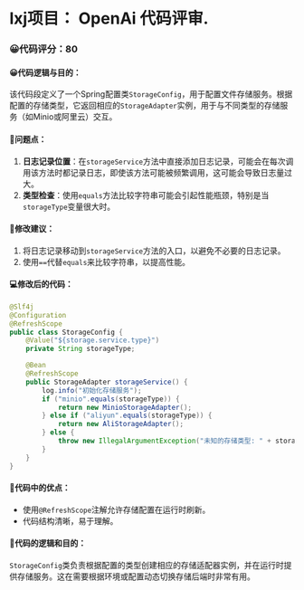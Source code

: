 # lxj项目： OpenAi 代码评审.
### 😀代码评分：80
#### 😀代码逻辑与目的：
该代码段定义了一个Spring配置类`StorageConfig`，用于配置文件存储服务。根据配置的存储类型，它返回相应的`StorageAdapter`实例，用于与不同类型的存储服务（如Minio或阿里云）交互。

#### 🤔问题点：
1. **日志记录位置**：在`storageService`方法中直接添加日志记录，可能会在每次调用该方法时都记录日志，即使该方法可能被频繁调用，这可能会导致日志量过大。
2. **类型检查**：使用`equals`方法比较字符串可能会引起性能瓶颈，特别是当`storageType`变量很大时。

#### 🎯修改建议：
1. 将日志记录移动到`storageService`方法的入口，以避免不必要的日志记录。
2. 使用`==`代替`equals`来比较字符串，以提高性能。

#### 💻修改后的代码：
```java
@Slf4j
@Configuration
@RefreshScope
public class StorageConfig {
    @Value("${storage.service.type}")
    private String storageType;

    @Bean
    @RefreshScope
    public StorageAdapter storageService() {
        log.info("初始化存储服务");
        if ("minio".equals(storageType)) {
            return new MinioStorageAdapter();
        } else if ("aliyun".equals(storageType)) {
            return new AliStorageAdapter();
        } else {
            throw new IllegalArgumentException("未知的存储类型: " + storageType);
        }
    }
}
```

#### 🌟代码中的优点：
- 使用`@RefreshScope`注解允许存储配置在运行时刷新。
- 代码结构清晰，易于理解。

#### 📝代码的逻辑和目的：
`StorageConfig`类负责根据配置的类型创建相应的存储适配器实例，并在运行时提供存储服务。这在需要根据环境或配置动态切换存储后端时非常有用。
